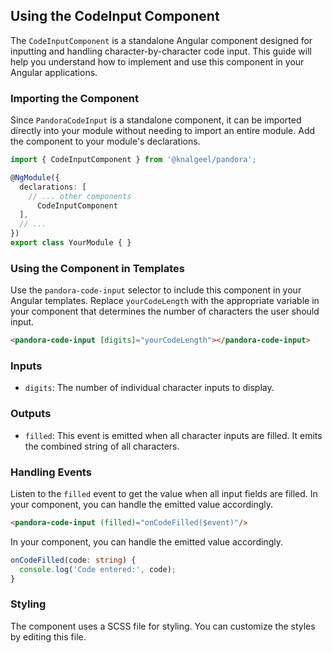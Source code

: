 ## Using the CodeInput Component

The `CodeInputComponent` is a standalone Angular component designed for inputting and handling character-by-character code input. This guide will help you understand how to implement and use this component in your Angular applications.

### Importing the Component

Since `PandoraCodeInput` is a standalone component, it can be imported directly into your module without needing to import an entire module. Add the component to your module's declarations.

```typescript
import { CodeInputComponent } from '@knalgeel/pandora';

@NgModule({
  declarations: [
    // ... other components
      CodeInputComponent
  ],
  // ...
})
export class YourModule { }
```

### Using the Component in Templates

Use the `pandora-code-input` selector to include this component in your Angular templates. Replace `yourCodeLength` with the appropriate variable in your component that determines the number of characters the user should input.

```html
<pandora-code-input [digits]="yourCodeLength"></pandora-code-input>
```

### Inputs

- `digits`: The number of individual character inputs to display.

### Outputs

- `filled`: This event is emitted when all character inputs are filled. It emits the combined string of all characters.

### Handling Events

Listen to the `filled` event to get the value when all input fields are filled. In your component, you can handle the emitted value accordingly.

```html
<pandora-code-input (filled)="onCodeFilled($event)"/>
```

In your component, you can handle the emitted value accordingly.

```typescript
onCodeFilled(code: string) {
  console.log('Code entered:', code);
}
```

### Styling

The component uses a SCSS file for styling. You can customize the styles by editing this file.
